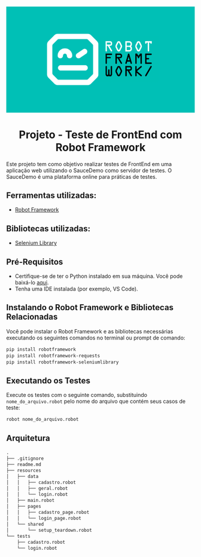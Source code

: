 <p align="center">
  <img src="image-1.png" alt="Alt Text">
</p>
<div align="center">

  <h1>Projeto - Teste de FrontEnd com Robot Framework</h1>
</div>

Este projeto tem como objetivo realizar testes de FrontEnd em uma aplicação web utilizando o SauceDemo como servidor de testes. O SauceDemo é uma plataforma online para práticas de testes.

## Ferramentas utilizadas:
- [Robot Framework](https://robotframework.org/robotframework/ "Robot Framework")

## Bibliotecas utilizadas:

- [Selenium Library](https://robotframework.org/SeleniumLibrary/SeleniumLibrary.html "Selenium Library")

## Pré-Requisitos
- Certifique-se de ter o Python instalado em sua máquina. Você pode baixá-lo [aqui](https://www.python.org/downloads/ "Python Download").
- Tenha uma IDE instalada (por exemplo, VS Code).

## Instalando o Robot Framework e Bibliotecas Relacionadas
Você pode instalar o Robot Framework e as bibliotecas necessárias executando os seguintes comandos no terminal ou prompt de comando:

```bash
pip install robotframework
pip install robotframework-requests
pip install robotframework-seleniumlibrary
```

## Executando os Testes
Execute os testes com o seguinte comando, substituindo `nome_do_arquivo.robot` pelo nome do arquivo que contém seus casos de teste:

```bash
robot nome_do_arquivo.robot
```
## Arquitetura
```
.
├── .gitignore
├── readme.md
├── resources
│   ├── data
│   │   ├── cadastro.robot
│   │   ├── geral.robot
│   │   └── login.robot
│   ├── main.robot
│   ├── pages
│   │   ├── cadastro_page.robot
│   │   └── login_page.robot
│   └── shared
│       └── setup_teardown.robot
└── tests
    ├── cadastro.robot
    └── login.robot
```

